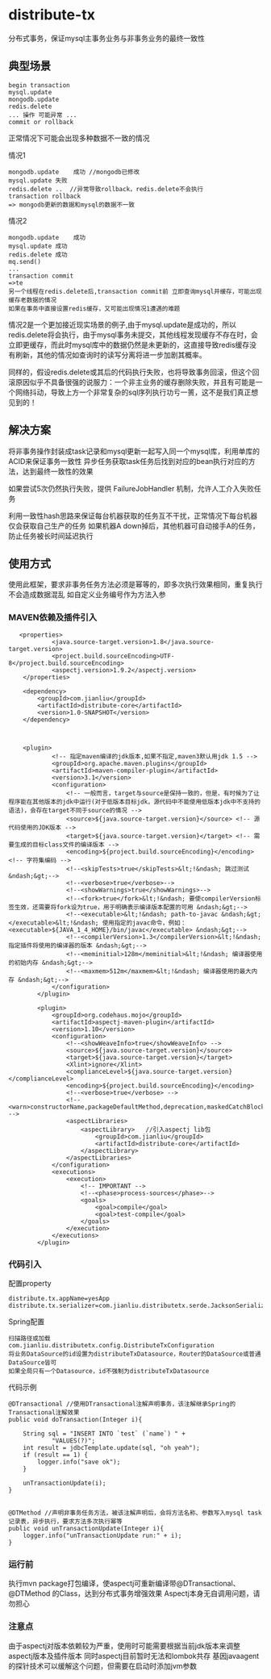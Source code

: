 # distribute-tx
分布式事务，保证mysql主事务业务与非事务业务的最终一致性

## 典型场景

    begin transaction
    mysql.update 
    mongodb.update
    redis.delete
    ... 操作 可能异常 ...
    commit or rollback
    
正常情况下可能会出现多种数据不一致的情况

情况1
 
    mongodb.update    成功 //mongodb已修改
    mysql.update 失败
    redis.delete ..  //异常导致rollback，redis.delete不会执行
    transaction rollback
    => mongodb更新的数据和mysql的数据不一致

     
情况2
  
    mongodb.update    成功
    mysql.update 成功
    redis.delete 成功
    mq.send()
    ...
    transaction commit
    =>te
    另一个线程在redis.delete后,transaction commit前 立即查询mysql并缓存，可能出现缓存老数据的情况
    如果在事务中直接设置redis缓存，又可能出现情况1遭遇的难题

情况2是一个更加接近现实场景的例子,由于mysql.update是成功的，所以redis.delete将会执行，由于mysql事务未提交，其他线程发现缓存不存在时，会立即更缓存，而此时mysql库中的数据仍然是未更新的，这直接导致redis缓存没有刷新，其他的情况如查询时的读写分离将进一步加剧其概率。

同样的，假设redis.delete或其后的代码执行失败，也将导致事务回滚，但这个回滚原因似乎不具备很强的说服力：一个非主业务的缓存删除失败，并且有可能是一个网络抖动，导致上方一个非常复杂的sql序列执行功亏一篑，这不是我们真正想见到的！
    
## 解决方案
将非事务操作封装成task记录和mysql更新一起写入同一个mysql库，利用单库的ACID来保证事务一致性
异步任务获取task任务后找到对应的bean执行对应的方法，达到最终一致性的效果

如果尝试5次仍然执行失败，提供    FailureJobHandler 机制，允许人工介入失败任务

利用一致性hash思路来保证每台机器获取的任务互不干扰，正常情况下每台机器仅会获取自己生产的任务
如果机器A down掉后，其他机器可自动接手A的任务，防止任务被长时间延迟执行

## 使用方式

使用此框架，要求非事务任务方法必须是幂等的，即多次执行效果相同，重复执行不会造成数据混乱
如自定义业务编号作为方法入参

### MAVEN依赖及插件引入

       <properties>
                <java.source-target.version>1.8</java.source-target.version>
                <project.build.sourceEncoding>UTF-8</project.build.sourceEncoding>
                <aspectj.version>1.9.2</aspectj.version>
        </properties>

        <dependency>
            <groupId>com.jianliu</groupId>
            <artifactId>distribute-core</artifactId>
            <version>1.0-SNAPSHOT</version>
        </dependency>
        
       
        
        <plugin>
                <!-- 指定maven编译的jdk版本,如果不指定,maven3默认用jdk 1.5 -->
                <groupId>org.apache.maven.plugins</groupId>
                <artifactId>maven-compiler-plugin</artifactId>
                <version>3.1</version>
                <configuration>
                    <!-- 一般而言，target与source是保持一致的，但是，有时候为了让程序能在其他版本的jdk中运行(对于低版本目标jdk，源代码中不能使用低版本jdk中不支持的语法)，会存在target不同于source的情况 -->
                    <source>${java.source-target.version}</source> <!-- 源代码使用的JDK版本 -->
                    <target>${java.source-target.version}</target> <!-- 需要生成的目标class文件的编译版本 -->
                    <encoding>${project.build.sourceEncoding}</encoding><!-- 字符集编码 -->
                    <!--<skipTests>true</skipTests>&lt;!&ndash; 跳过测试 &ndash;&gt;-->
                    <!--<verbose>true</verbose>-->
                    <!--<showWarnings>true</showWarnings>-->
                    <!--<fork>true</fork>&lt;!&ndash; 要使compilerVersion标签生效，还需要将fork设为true，用于明确表示编译版本配置的可用 &ndash;&gt;-->
                    <!--<executable>&lt;!&ndash; path-to-javac &ndash;&gt;</executable>&lt;!&ndash; 使用指定的javac命令，例如：<executable>${JAVA_1_4_HOME}/bin/javac</executable> &ndash;&gt;-->
                    <!--<compilerVersion>1.3</compilerVersion>&lt;!&ndash; 指定插件将使用的编译器的版本 &ndash;&gt;-->
                    <!--<meminitial>128m</meminitial>&lt;!&ndash; 编译器使用的初始内存 &ndash;&gt;-->
                    <!--<maxmem>512m</maxmem>&lt;!&ndash; 编译器使用的最大内存 &ndash;&gt;-->
                </configuration>
            </plugin>

            <plugin>
                <groupId>org.codehaus.mojo</groupId>
                <artifactId>aspectj-maven-plugin</artifactId>
                <version>1.10</version>
                <configuration>
                    <!--<showWeaveInfo>true</showWeaveInfo> -->
                    <source>${java.source-target.version}</source>
                    <target>${java.source-target.version}</target>
                    <Xlint>ignore</Xlint>
                    <complianceLevel>${java.source-target.version}</complianceLevel>
                    <encoding>${project.build.sourceEncoding}</encoding>
                    <!--<verbose>true</verbose> -->
                    <!--<warn>constructorName,packageDefaultMethod,deprecation,maskedCatchBlocks,unusedLocals,unusedArguments,unusedImport</warn> -->
                    <aspectLibraries>
                        <aspectLibrary>   //引入aspectj lib包
                            <groupId>com.jianliu</groupId>
                            <artifactId>distribute-core</artifactId>
                        </aspectLibrary>
                    </aspectLibraries>
                </configuration>
                <executions>
                    <execution>
                        <!-- IMPORTANT -->
                        <!--<phase>process-sources</phase>-->
                        <goals>
                            <goal>compile</goal>
                            <goal>test-compile</goal>
                        </goals>
                    </execution>
                </executions>
            </plugin>

### 代码引入

配置property

    distribute.tx.appName=yesApp
    distribute.tx.serializer=com.jianliu.distributetx.serde.JacksonSerializer

Spring配置

    扫描路径或加载
    com.jianliu.distributetx.config.DistributeTxConfiguration   
    将业务DataSource的id设置为distributeTxDatasource，Router的DataSource或普通DataSource皆可
    如果全局只有一个Datasource，id不强制为distributeTxDatasource
    
代码示例

    @DTransactional //使用DTransactional注解声明事务，该注解继承Spring的Transactional注解效果
    public void doTransaction(Integer i){

        String sql = "INSERT INTO `test` (`name`) " +
                "VALUES(?)";
        int result = jdbcTemplate.update(sql, "oh yeah");
        if (result == 1) {
            logger.info("save ok");
        }

        unTransactionUpdate(i);
    }


    @DTMethod //声明非事务任务方法，被该注解声明后，会将方法名称、参数写入mysql task记录表，异步执行，要求方法多次执行幂等
    public void unTransactionUpdate(Integer i){
        logger.info("unTransactionUpdate run:" + i);
    }    

### 运行前

执行mvn package打包编译，使aspectj可重新编译带@DTransactional、 @DTMethod 的Class，达到分布式事务增强效果
Aspectj本身无自调用问题，请勿担心    

### 注意点

由于aspectj对版本依赖较为严重，使用时可能需要根据当前jdk版本来调整aspectj版本及插件版本
同时aspectj目前暂时无法和lombok共存
基因javaagent的探针技术可以缓解这个问题，但需要在启动时添加jvm参数
